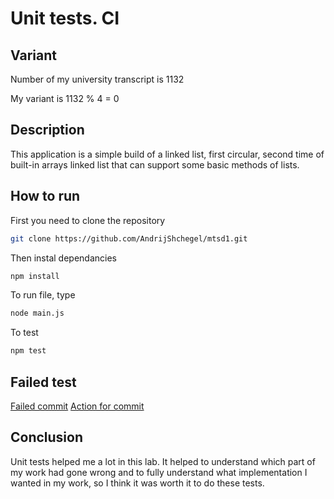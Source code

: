 # Unit tests. CI

## Variant

Number of my university transcript is 1132

My variant is 1132 % 4 = 0

## Description

This application is a simple build of a linked list, first circular, second time of built-in arrays linked list that can support some basic methods of lists.

## How to run 

First you need to clone the repository

```bash
git clone https://github.com/AndrijShchegel/mtsd1.git
```

Then instal dependancies

```bash
npm install
```

To run file, type

```bash
node main.js
```

To test

```bash
npm test
```

## Failed test

[Failed commit](https://github.com/AndrijShchegel/mtsd2/commit/a573342c76a22490ec737b4c24affbb0c42e3014)
[Action for commit](https://github.com/AndrijShchegel/mtsd2/actions/runs/5100478054/jobs/9168780931)

## Conclusion

Unit tests helped me a lot in this lab. It helped to understand which part of my work had gone wrong and to fully understand what implementation I wanted in my work, so I think it was worth it to do these tests.
